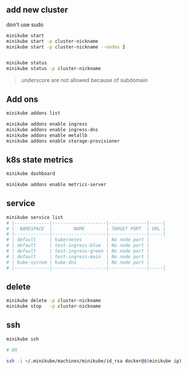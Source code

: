 ## add new cluster
don't use sudo
```bash
minikube start
minikube start -p cluster-nickname
minikube start -p cluster-nickname --nodes 2


minikube status
minikube status -p cluster-nickname
```
> underscore are not allowed because of subdomain


## Add ons
```txt
minikube addons list

minikube addons enable ingress
minikube addons enable ingress-dns
minikube addons enable metallb
minikube addons enable storage-provisioner
```


## k8s state metrics
```txt
minikube dashboard

minikube addons enable metrics-server
```


## service
```bash
minikube service list
# |-------------|--------------------|--------------|-----|
# |  NAMESPACE  |        NAME        | TARGET PORT  | URL |
# |-------------|--------------------|--------------|-----|
# | default     | kubernetes         | No node port |
# | default     | test-ingress-blue  | No node port |
# | default     | test-ingress-green | No node port |
# | default     | test-ingress-main  | No node port |
# | kube-system | kube-dns           | No node port |
# |-------------|--------------------|--------------|-----|
```



## delete
```bash
minikube delete -p cluster-nickname
minikube stop   -p cluster-nickname
```


## ssh
```bash
minikube ssh

# OR

ssh -i ~/.minikube/machines/minikube/id_rsa docker@$(minikube ip)
```
